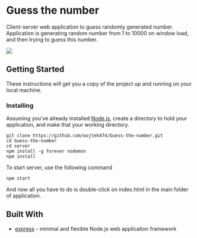 # Guess the number

Client-server web application to guess randomly generated number.
Application is generating random number from 1 to 10000 on window load, and then trying to guess this number.


<img src="preview.jpg" />

## Getting Started

These instructions will get you a copy of the project up and running on your local machine.


### Installing

Assuming you’ve already installed [Node.js](https://nodejs.org/en/), create a directory to hold your application, and make that your working directory.


```
git clone https://github.com/wojtek474/Guess-the-number.git
cd Guess-the-number
cd server
npm install -g forever nodemon
npm install
```

To start server, use the following command
```
npm start
```


And now all you have to do is double-click on index.html in the main folder of application.


## Built With

* [express](https://expressjs.com/) - minimal and flexible Node.js web application framework
